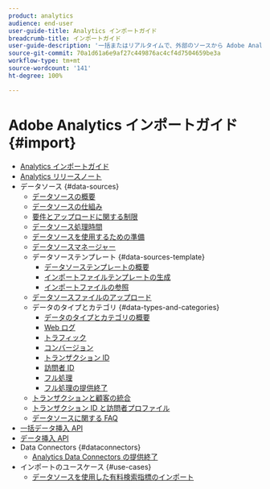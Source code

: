 ```yaml
---
product: analytics
audience: end-user
user-guide-title: Analytics インポートガイド
breadcrumb-title: インポートガイド
user-guide-description: '一括またはリアルタイムで、外部のソースから Adobe Analytics にデータを取り込みます。 '
source-git-commit: 70a1d61a6e9af27c449876ac4cf4d7504659be3a
workflow-type: tm+mt
source-wordcount: '141'
ht-degree: 100%

---
```



# Adobe Analytics インポートガイド {#import}

+ [Analytics インポートガイド](home.md)
+ [Analytics リリースノート](https://experienceleague.adobe.com/docs/analytics/release-notes/latest.html?lang=ja)
+ データソース {#data-sources}
   + [データソースの概要](c-data-sources/datasrc-home.md)
   + [データソースの仕組み](c-data-sources/datasrc-how-data-sources-works.md)
   + [要件とアップロードに関する制限](c-data-sources/datasrc-requirements.md)
   + [データソース処理時間](c-data-sources/datasrc-processing-time.md)
   + [データソースを使用するための準備](c-data-sources/datasrc-preparing.md)
   + [データソースマネージャー](c-data-sources/datasrc-manager.md)
   + データソーステンプレート {#data-sources-template}
      + [データソーステンプレートの概要](c-data-sources/datasrc-template/datasrc-template-file.md)
      + [インポートファイルテンプレートの生成](c-data-sources/datasrc-template/t-datasrc-creating-data-sources-file.md)
      + [インポートファイルの参照](c-data-sources/datasrc-template/datasrc-import-file-reference.md)
   + [データソースファイルのアップロード](c-data-sources/t-datasrc-uploading-data.md)
   + データのタイプとカテゴリ {#data-types-and-categories}
      + [データのタイプとカテゴリの概要](c-data-sources/c-datasrc-types/datasrc-categories.md)
      + [Web ログ](c-data-sources/c-datasrc-types/datasrc-web-log.md)
      + [トラフィック](c-data-sources/c-datasrc-types/datasrc-traffic.md)
      + [コンバージョン](c-data-sources/c-datasrc-types/datasrc-conversion.md)
      + [トランザクション ID](c-data-sources/c-datasrc-types/datasrc-transactionid.md)
      + [訪問者 ID](c-data-sources/c-datasrc-types/datasrc-visitorid.md)
      + [フル処理](c-data-sources/c-datasrc-types/datasrc-full-processing.md)
      + [フル処理の提供終了](c-data-sources/c-datasrc-types/datasrc-fullproc-eol.md)
   + [トランザクションと顧客の統合](c-data-sources/datasrc-integrating-offline-data.md)
   + [トランザクション ID と訪問者プロファイル](c-data-sources/datasrc-tid-visitor-profile.md)
   + [データソースに関する FAQ](c-data-sources/datasrc-faq.md)
+ [一括データ挿入 API](bulk-data-insertion-api/bulk-data-insert.md)
+ [データ挿入 API](c-data-insertion-api/c-data-insertion-api.md)
+ Data Connectors {#dataconnectors}
   + [Analytics Data Connectors の提供終了](data-connectors/data-connectors-eol.md)
+ インポートのユースケース {#use-cases}
   + [データソースを使用した有料検索指標のインポート](use-cases/paid-search-metrics.md)
